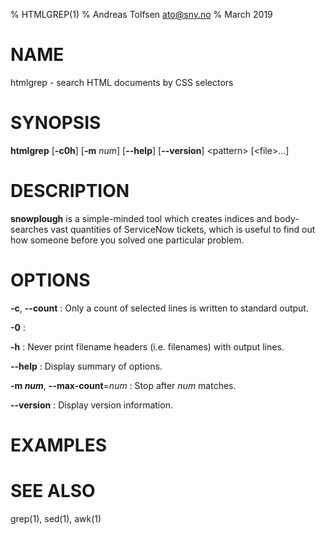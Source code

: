 % HTMLGREP(1)
% Andreas Tolfsen <ato@sny.no>
% March 2019

# NAME

htmlgrep - search HTML documents by CSS selectors

# SYNOPSIS

**htmlgrep** [**-c0h**] [**-m** _num_] [**--help**] [**--version**] \<pattern\> [\<file\>...]

# DESCRIPTION

**snowplough** is a simple-minded tool which creates indices and
body-searches vast quantities of ServiceNow tickets, which is useful to
find out how someone before you solved one particular problem.

# OPTIONS

**-c**, **--count**
: Only a count of selected lines is written to standard output.

**-0**
:

**-h**
: Never print filename headers (i.e. filenames) with output lines.

**--help**
: Display summary of options.

**-m _num_**, **--max-count**=_num_
: Stop after _num_ matches.

**--version**
: Display version information.

# EXAMPLES

# SEE ALSO

grep(1), sed(1), awk(1)
